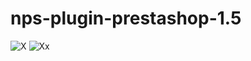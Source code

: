 # nps-plugin-prestashop-1.5
![X](https://s-media-cache-ak0.pinimg.com/originals/07/9f/7d/079f7d85b3d8951946a8ca2612cecc06.png)
![Xx](https://developers.nps.com.ar/images/demo.png)

